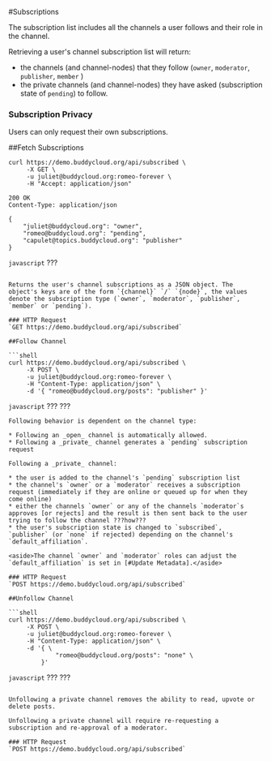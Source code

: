 #Subscriptions

The subscription list includes all the channels a user follows and their role in the channel. 

Retrieving a user's channel subscription list will return:

* the channels (and channel-nodes) that they follow (`owner`, `moderator`, `publisher`, `member` )
* the private channels (and channel-nodes) they have asked (subscription state of `pending`) to follow.

### Subscription Privacy

Users can only request their own subscriptions.

##Fetch Subscriptions

```shell
curl https://demo.buddycloud.org/api/subscribed \
     -X GET \
     -u juliet@buddycloud.org:romeo-forever \
     -H "Accept: application/json"
```

```shell
200 OK
Content-Type: application/json

{
    "juliet@buddycloud.org": "owner",
    "romeo@buddycloud.org": "pending",
    "capulet@topics.buddycloud.org": "publisher"
}
```

```javascript```
???
```

Returns the user's channel subscriptions as a JSON object. The object's keys are of the form `{channel}` `/` `{node}`, the values denote the subscription type (`owner`, `moderator`, `publisher`, `member` or `pending`).

### HTTP Request
`GET https://demo.buddycloud.org/api/subscribed`

##Follow Channel

```shell
curl https://demo.buddycloud.org/api/subscribed \
     -X POST \
     -u juliet@buddycloud.org:romeo-forever \
     -H "Content-Type: application/json" \
     -d '{ "romeo@buddycloud.org/posts": "publisher" }'
```

```javascript```
???
???
```
Following behavior is dependent on the channel type:

* Following an _open_ channel is automatically allowed.
* Following a _private_ channel generates a `pending` subscription request

Following a _private_ channel:

* the user is added to the channel's `pending` subscription list
* the channel's `owner` or a `moderator` receives a subscription request (immediately if they are online or queued up for when they come online)
* either the channels `owner` or any of the channels `moderator`s approves [or rejects] and the result is then sent back to the user trying to follow the channel ???how???
* the user's subscription state is changed to `subscribed`, `publisher` (or `none` if rejected) depending on the channel's `default_affiliation`. 

<aside>The channel `owner` and `moderator` roles can adjust the `default_affiliation` is set in [#Update Metadata].</aside>

### HTTP Request
`POST https://demo.buddycloud.org/api/subscribed`

##Unfollow Channel

```shell
curl https://demo.buddycloud.org/api/subscribed \
     -X POST \
     -u juliet@buddycloud.org:romeo-forever \
     -H "Content-Type: application/json" \
     -d '{ \
             "romeo@buddycloud.org/posts": "none" \
         }'
```

```javascript```
???
???
```

Unfollowing a private channel removes the ability to read, upvote or delete posts. 

Unfollowing a private channel will require re-requesting a subscription and re-approval of a moderator. 

### HTTP Request
`POST https://demo.buddycloud.org/api/subscribed`